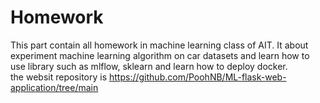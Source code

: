# Homework

This part contain all homework in machine learning class of AIT. It about experiment machine learning algorithm on car datasets
and learn how to use library such as mlflow, sklearn and learn how to deploy docker.    
the websit repository is https://github.com/PoohNB/ML-flask-web-application/tree/main 
